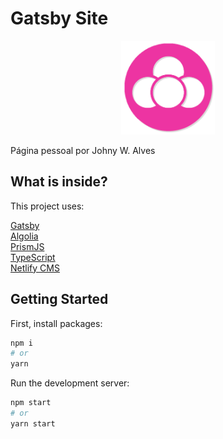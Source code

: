 # Gatsby Site

<div style="text-align:center">
<img src="https://raw.githubusercontent.com/johnywalves/gatsby-site/master/src/assets/images/favicon.png" style="width: 150px;" />
</div>

Página pessoal por Johny W. Alves

## What is inside?

This project uses:

[Gatsby](https://www.gatsbyjs.com/)  
[Algolia](https://www.algolia.com/)  
[PrismJS](https://prismjs.com/)  
[TypeScript](https://www.typescriptlang.org/)  
[Netlify CMS](https://www.netlifycms.org/)  

## Getting Started

First, install packages:

```bash
npm i
# or
yarn
```

Run the development server:

```bash
npm start
# or
yarn start
```